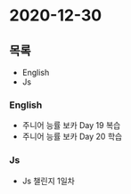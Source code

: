 # 2020-12-30

## 목록

- English
- Js

### English

- 주니어 능률 보카 Day 19 복습
- 주니어 능률 보카 Day 20 학습

### Js

- Js 챌린지 1일차
